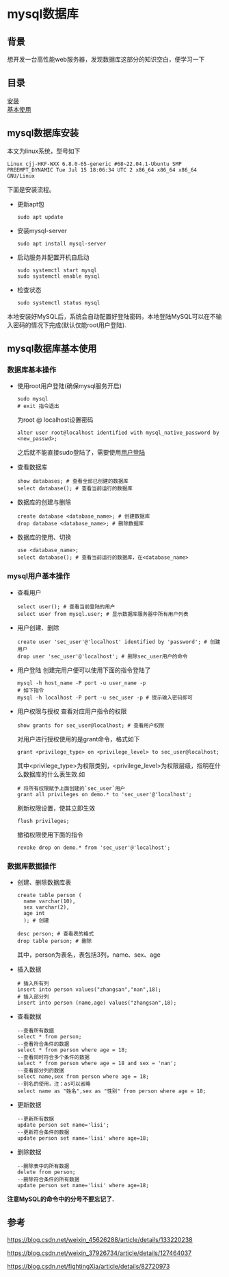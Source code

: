 # mysql数据库

## 背景

想开发一台高性能web服务器，发现数据库这部分的知识空白，便学习一下

## 目录

[安装](#mysql数据库安装)  
[基本使用](#mysql数据库基本使用)  

## mysql数据库安装

本文为linux系统，型号如下
```shell
Linux cjj-HKF-WXX 6.8.0-65-generic #68~22.04.1-Ubuntu SMP PREEMPT_DYNAMIC Tue Jul 15 18:06:34 UTC 2 x86_64 x86_64 x86_64 GNU/Linux
```

下面是安装流程。

- 更新apt包
  ```shell
  sudo apt update
  ```

- 安装mysql-server
  ```shell
  sudo apt install mysql-server 
  ```

- 启动服务并配置开机自启动
  ```shell
  sudo systemctl start mysql
  sudo systemctl enable mysql
  ```   

- 检查状态
  ```shell
  sudo systemctl status mysql
  ```

本地安装好MySQL后，系统会自动配置好登陆密码，本地登陆MySQL可以在不输入密码的情况下完成(默认仅能root用户登陆).

## mysql数据库基本使用

### 数据库基本操作

- 使用root用户登陆(确保mysql服务开启)
  ```shell
  sudo mysql
  # exit 指令退出
  ```

  为root @ localhost设置密码
  ```shell
  alter user root@localhost identified with mysql_native_password by <new_passwd>;
  ```

  之后就不能直接sudo登陆了，需要使用[用户登陆](#mysql用户基本操作)

- 查看数据库
  ```shell
  show databases; # 查看全部已创建的数据库
  select database(); # 查看当前运行的数据库
  ```

- 数据库的创建与删除
  ```shell
  create database <database_name>; # 创建数据库
  drop database <database_name>; # 删除数据库
  ```

- 数据库的使用、切换
  ```shell
  use <database_name>;
  select database(); # 查看当前运行的数据库，在<database_name>
  ```

### mysql用户基本操作

- 查看用户
  ```shell
  select user(); # 查看当前登陆的用户
  select user from mysql.user; # 显示数据库服务器中所有用户列表
  ```

- 用户创建、删除
  ```shell
  create user 'sec_user'@'localhost' identified by 'password'; # 创建用户
  drop user 'sec_user'@'localhost'; # 删除sec_user用户的命令
  ```

- 用户登陆
  创建完用户便可以使用下面的指令登陆了
  ```shell
  mysql -h host_name -P port -u user_name -p
  # 如下指令
  mysql -h localhost -P port -u sec_user -p # 提示输入密码即可
  ```

- 用户权限与授权
  查看对应用户指令的权限
  ```shell
  show grants for sec_user@localhost; # 查看用户权限
  ```

  对用户进行授权使用的是grant命令，格式如下
  ```shell
  grant <privilege_type> on <privilege_level> to sec_user@localhost;
  ```

  其中<privilege_type>为权限类别，<privilege_level>为权限层级，指明在什么数据库的什么表生效.如
  <br>
  ```shell
  # 将所有权限赋予上面创建的`sec_user`用户
  grant all privileges on demo.* to 'sec_user'@'localhost';
  ```

  刷新权限设置，使其立即生效
  ```shell
  flush privileges;
  ```

  撤销权限使用下面的指令
  ```shell
  revoke drop on demo.* from 'sec_user'@'localhost';
  ```

### 数据库数据操作

- 创建、删除数据库表
  ```shell
  create table person (
    name varchar(10),
    sex varchar(2),
    age int
    ); # 创建

  desc person; # 查看表的格式
  drop table person; # 删除
  ```
  其中，person为表名，表包括3列，name、sex、age

- 插入数据
  ```shell
  # 插入所有列
  insert into person values("zhangsan","nan",18);
  # 插入部分列
  insert into person (name,age) values("zhangsan",18);
  ```

- 查看数据
  ```shell
  --查看所有数据
  select * from person;
  --查看符合条件的数据
  select * from person where age = 18;
  --查看同时符合多个条件的数据
  select * from person where age = 18 and sex = 'nan';
  --查看部分列的数据
  select name,sex from person where age = 18;
  --别名的使用，注：as可以省略
  select name as "姓名",sex as "性别" from person where age = 18;
  ```

- 更新数据
  ```shell
  --更新所有数据
  update person set name='lisi';
  --更新符合条件的数据
  update person set name='lisi' where age=18;
  ```

- 删除数据
  ```shell
  --删除表中的所有数据
  delete from person;
  --删除符合条件的所有数据
  update person set name='lisi' where age=18;
  ```


**注意MySQL的命令中的分号不要忘记了.**



## 参考

https://blog.csdn.net/weixin_45626288/article/details/133220238

https://blog.csdn.net/weixin_37926734/article/details/127464037

https://blog.csdn.net/fightingXia/article/details/82720973
